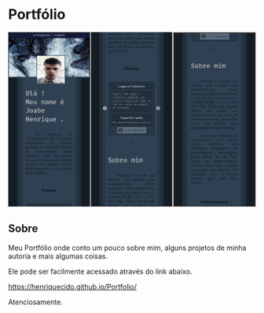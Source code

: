 # Portfólio

![Github image](https://github.com/henriquecido/Portfolio/blob/master/image/portfolioreadme.PNG)

## Sobre

Meu Portfólio onde conto um pouco sobre mim, alguns projetos de minha autoria e mais algumas coisas.

Ele pode ser facilmente acessado através do link abaixo.

https://henriquecido.github.io/Portfolio/

Atenciosamente.

